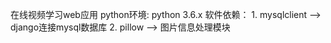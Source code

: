 在线视频学习web应用
python环境: python 3.6.x
软件依赖：
    1. mysqlclient --> django连接mysql数据库
    2. pillow   -->   图片信息处理模块